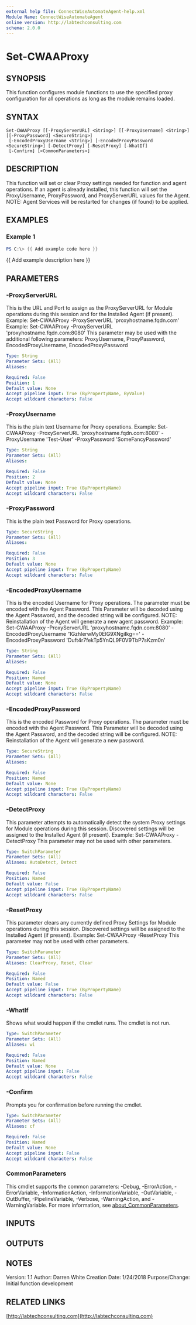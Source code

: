 ```yaml
---
external help file: ConnectWiseAutomateAgent-help.xml
Module Name: ConnectWiseAutomateAgent
online version: http://labtechconsulting.com
schema: 2.0.0
---
```


# Set-CWAAProxy

## SYNOPSIS
This function configures module functions to use the specified proxy
configuration for all operations as long as the module remains loaded.

## SYNTAX

```
Set-CWAAProxy [[-ProxyServerURL] <String>] [[-ProxyUsername] <String>] [[-ProxyPassword] <SecureString>]
 [-EncodedProxyUsername <String>] [-EncodedProxyPassword <SecureString>] [-DetectProxy] [-ResetProxy] [-WhatIf]
 [-Confirm] [<CommonParameters>]
```

## DESCRIPTION
This function will set or clear Proxy settings needed for function and
agent operations.
If an agent is already installed, this function will
set the ProxyUsername, ProxyPassword, and ProxyServerURL values for the
Agent.
NOTE: Agent Services will be restarted for changes (if found) to be applied.

## EXAMPLES

### Example 1
```powershell
PS C:\> {{ Add example code here }}
```

{{ Add example description here }}

## PARAMETERS

### -ProxyServerURL
This is the URL and Port to assign as the ProxyServerURL for Module
operations during this session and for the Installed Agent (if present).
Example: Set-CWAAProxy -ProxyServerURL 'proxyhostname.fqdn.com'
Example: Set-CWAAProxy -ProxyServerURL 'proxyhostname.fqdn.com:8080'
This parameter may be used with the additional following parameters:
ProxyUsername, ProxyPassword, EncodedProxyUsername, EncodedProxyPassword

```yaml
Type: String
Parameter Sets: (All)
Aliases:

Required: False
Position: 1
Default value: None
Accept pipeline input: True (ByPropertyName, ByValue)
Accept wildcard characters: False
```

### -ProxyUsername
This is the plain text Username for Proxy operations.
Example: Set-CWAAProxy -ProxyServerURL 'proxyhostname.fqdn.com:8080' -ProxyUsername 'Test-User' -ProxyPassword 'SomeFancyPassword'

```yaml
Type: String
Parameter Sets: (All)
Aliases:

Required: False
Position: 2
Default value: None
Accept pipeline input: True (ByPropertyName)
Accept wildcard characters: False
```

### -ProxyPassword
This is the plain text Password for Proxy operations.

```yaml
Type: SecureString
Parameter Sets: (All)
Aliases:

Required: False
Position: 3
Default value: None
Accept pipeline input: True (ByPropertyName)
Accept wildcard characters: False
```

### -EncodedProxyUsername
This is the encoded Username for Proxy operations.
The parameter must be
encoded with the Agent Password.
This Parameter will be decoded using the
Agent Password, and the decoded string will be configured.
NOTE: Reinstallation of the Agent will generate a new agent password.
Example: Set-CWAAProxy -ProxyServerURL 'proxyhostname.fqdn.com:8080' -EncodedProxyUsername '1GzhlerwMy0ElG9XNgiIkg==' -EncodedProxyPassword 'Duft4r7fekTp5YnQL9F0V9TbP7sKzm0n'

```yaml
Type: String
Parameter Sets: (All)
Aliases:

Required: False
Position: Named
Default value: None
Accept pipeline input: True (ByPropertyName)
Accept wildcard characters: False
```

### -EncodedProxyPassword
This is the encoded Password for Proxy operations.
The parameter must be
encoded with the Agent Password.
This Parameter will be decoded using the
Agent Password, and the decoded string will be configured.
NOTE: Reinstallation of the Agent will generate a new password.

```yaml
Type: SecureString
Parameter Sets: (All)
Aliases:

Required: False
Position: Named
Default value: None
Accept pipeline input: True (ByPropertyName)
Accept wildcard characters: False
```

### -DetectProxy
This parameter attempts to automatically detect the system Proxy settings
for Module operations during this session.
Discovered settings will be
assigned to the Installed Agent (if present).
Example: Set-CWAAProxy -DetectProxy
This parameter may not be used with other parameters.

```yaml
Type: SwitchParameter
Parameter Sets: (All)
Aliases: AutoDetect, Detect

Required: False
Position: Named
Default value: False
Accept pipeline input: True (ByPropertyName)
Accept wildcard characters: False
```

### -ResetProxy
This parameter clears any currently defined Proxy Settings for Module
operations during this session.
Discovered settings will be assigned
to the Installed Agent (if present).
Example: Set-CWAAProxy -ResetProxy
This parameter may not be used with other parameters.

```yaml
Type: SwitchParameter
Parameter Sets: (All)
Aliases: ClearProxy, Reset, Clear

Required: False
Position: Named
Default value: False
Accept pipeline input: True (ByPropertyName)
Accept wildcard characters: False
```

### -WhatIf
Shows what would happen if the cmdlet runs.
The cmdlet is not run.

```yaml
Type: SwitchParameter
Parameter Sets: (All)
Aliases: wi

Required: False
Position: Named
Default value: None
Accept pipeline input: False
Accept wildcard characters: False
```

### -Confirm
Prompts you for confirmation before running the cmdlet.

```yaml
Type: SwitchParameter
Parameter Sets: (All)
Aliases: cf

Required: False
Position: Named
Default value: None
Accept pipeline input: False
Accept wildcard characters: False
```

### CommonParameters
This cmdlet supports the common parameters: -Debug, -ErrorAction, -ErrorVariable, -InformationAction, -InformationVariable, -OutVariable, -OutBuffer, -PipelineVariable, -Verbose, -WarningAction, and -WarningVariable. For more information, see [about_CommonParameters](http://go.microsoft.com/fwlink/?LinkID=113216).

## INPUTS

## OUTPUTS

## NOTES
Version:        1.1
Author:         Darren White
Creation Date:  1/24/2018
Purpose/Change: Initial function development

## RELATED LINKS

[http://labtechconsulting.com](http://labtechconsulting.com)

